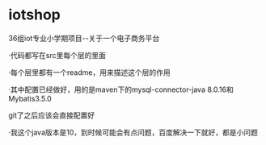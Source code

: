 # iotshop
36组iot专业小学期项目--关于一个电子商务平台

·代码都写在src里每个层的里面

·每个层里都有一个readme，用来描述这个层的作用

·其中配置已经做好，用的是maven下的mysql-connector-java 8.0.16和Mybatis3.5.0

  git了之后应该会直接配置好

·我这个java版本是10，到时候可能会有点问题，百度解决一下就好，都是小问题
